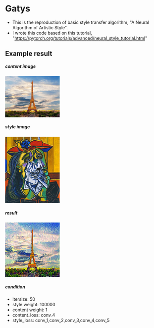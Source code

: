 # Gatys
- This is the reproduction of basic style transfer algorithm, "A Neural Algorithm of Artistic Style".
- I wrote this code based on this tutorial, "https://pytorch.org/tutorials/advanced/neural_style_tutorial.html"

## Example result
##### content image
<img src="gatys/data/content/effeltower.jpg"  width="35%" height="35%"/>


##### style image
<img src="gatys/data/style/TheWeepingWoman.jpg"  width="35%" height="35%"/>


##### result
<img src="gatys/effelTower_TheWeepingWoman.png"  width="35%" height="35%"/>

##### condition
- itersize: 50
- style weight: 100000
- content weight: 1
- content_loss: conv_4
- style_loss: conv_1,conv_2,conv_3,conv_4,conv_5
